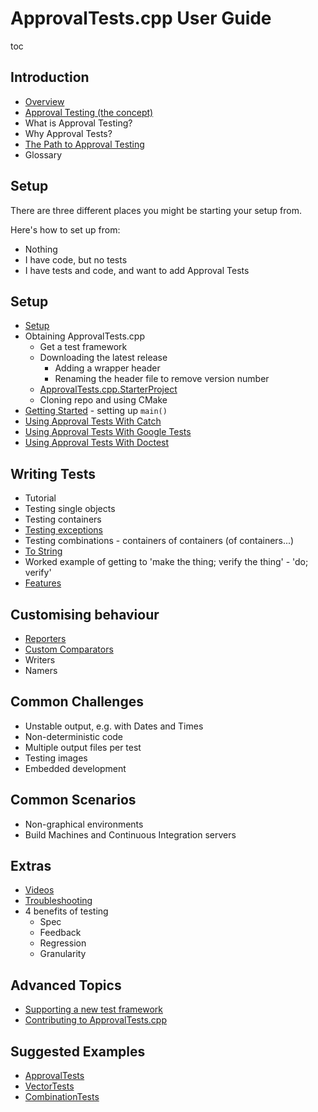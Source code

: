 <a id="top"></a>

# ApprovalTests.cpp User Guide

toc


<!-- To get the most out of ApprovalTests, start with the Tutorial.
Once you're up and running, consider the following reference material. -->

## Introduction

* [Overview](/doc/Overview.md#top)
* [Approval Testing (the concept)](/doc/ApprovalTestingConcept.md#top)
* What is Approval Testing?
* Why Approval Tests?
* [The Path to Approval Testing](/doc/PathToApprovalTesting.md#top)
* Glossary

## Setup

There are three different places you might be starting your setup from.

Here's how to set up from:

* Nothing
* I have code, but no tests
* I have tests and code, and want to add Approval Tests

## Setup

* [Setup](/doc/Setup.md#top)
* Obtaining ApprovalTests.cpp
    * Get a test framework
    * Downloading the latest release
        * Adding a wrapper header
        * Renaming the header file to remove version number
    * [ApprovalTests.cpp.StarterProject](https://github.com/approvals/ApprovalTests.cpp.StarterProject)
    * Cloning repo and using CMake
* [Getting Started](/doc/GettingStarted.md#top) - setting up `main()`
* [Using Approval Tests With Catch](/doc/UsingCatch.md#top)
* [Using Approval Tests With Google Tests](/doc/UsingGoogleTests.md#top)
* [Using Approval Tests With Doctest](/doc/UsingDoctest.md#top)

## Writing Tests

* Tutorial
* Testing single objects
* Testing containers
* [Testing exceptions](/doc/TestingExceptions.md#top)
* Testing combinations - containers of containers (of containers...)
* [To String](/doc/ToString.md#top)
* Worked example of getting to 'make the thing; verify the thing' - 'do; verify'
* [Features](/doc/Features.md#top)

## Customising behaviour

* [Reporters](/doc/Reporters.md#top)
* [Custom Comparators](/doc/CustomComparators.md#top)
* Writers
* Namers

## Common Challenges

* Unstable output, e.g. with Dates and Times
* Non-deterministic code
* Multiple output files per test
* Testing images
* Embedded development

## Common Scenarios

* Non-graphical environments
* Build Machines and Continuous Integration servers

## Extras

* [Videos](/doc/Videos.md#top)
* [Troubleshooting](/doc/Troubleshooting.md#top)
* 4 benefits of testing
    * Spec
    * Feedback
    * Regression
    * Granularity

## Advanced Topics

* [Supporting a new test framework](/doc/SupportingNewTestFramework.md#top)
* [Contributing to ApprovalTests.cpp](/doc/Contributing.md#top)

## Suggested Examples
* [ApprovalTests](https://github.com/approvals/ApprovalTests.cpp/blob/master/ApprovalTests_Catch2_Tests/ApprovalsTests.cpp)
* [VectorTests](https://github.com/approvals/ApprovalTests.cpp/blob/master/ApprovalTests_Catch2_Tests/VectorTests.cpp)
* [CombinationTests](https://github.com/approvals/ApprovalTests.cpp/blob/master/ApprovalTests_Catch2_Tests/CombinationTests.cpp)  